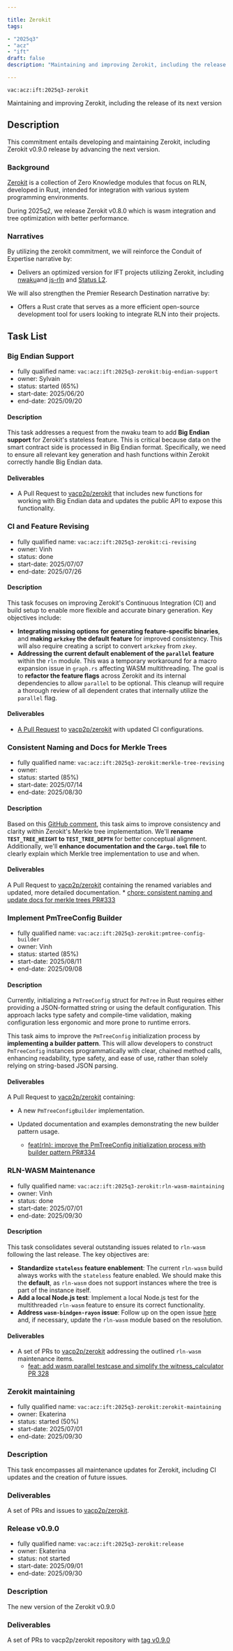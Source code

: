 ```yaml
---

title: Zerokit
tags:

- "2025q3"
- "acz"
- "ift"
draft: false
description: "Maintaining and improving Zerokit, including the release of its next version"

---
```


`vac:acz:ift:2025q3-zerokit`

Maintaining and improving Zerokit, including the release of its next version
## Description

This commitment entails developing and maintaining Zerokit, including Zerokit v0.9.0 release by advancing the next version.

### Background

[Zerokit](https://github.com/vacp2p/zerokit) is a collection of Zero Knowledge modules 
that focus on RLN, developed in Rust, intended for integration with various system programming environments.

During 2025q2, we release Zerokit v0.8.0 which is wasm integration and tree optimization with better performance. 

### Narratives

By utilizing the zerokit commitment, we will reinforce the Conduit of Expertise narrative by:

- Delivers an optimized version for IFT projects utilizing Zerokit, 
including [nwaku](https://github.com/waku-org/nwaku)and [js-rln](https://github.com/waku-org/js-rln) and [Status L2](https://docs.status.network/).

We will also strengthen the Premier Research Destination narrative by:

- Offers a Rust crate that serves as a more efficient open-source development tool for users 
looking to integrate RLN into their projects.

## Task List

### Big Endian Support

- fully qualified name: `vac:acz:ift:2025q3-zerokit:big-endian-support`
- owner: Sylvain
- status: started (65%)
- start-date: 2025/06/20
- end-date: 2025/09/20

#### Description

This task addresses a request from the nwaku team to add **Big Endian support**
for Zerokit's stateless feature.
This is critical because data on the smart contract side is processed in Big Endian format.
Specifically, we need to ensure all relevant key generation and
hash functions within Zerokit correctly handle Big Endian data.

#### Deliverables

- A Pull Request to [vacp2p/zerokit](https://github.com/vacp2p/zerokit/) that includes new functions
for working with Big Endian data and updates the public API to expose this functionality.

### CI and Feature Revising

- fully qualified name: `vac:acz:ift:2025q3-zerokit:ci-revising`
- owner: Vinh
- status: done
- start-date: 2025/07/07
- end-date: 2025/07/26

#### Description

This task focuses on improving Zerokit's Continuous Integration (CI) 
and build setup to enable more flexible and accurate binary generation. Key objectives include:

- **Integrating missing options for generating feature-specific binaries**,
and **making `arkzkey` the default feature** for improved consistency.
This will also require creating a script to convert `arkzkey` from `zkey`.
- **Addressing the current default enablement of the `parallel` feature** within the `rln` module.
This was a temporary workaround for a macro expansion issue in `graph.rs` affecting WASM multithreading.
The goal is to **refactor the feature flags** across Zerokit
and its internal dependencies to allow `parallel` to be optional.
This cleanup will require a thorough review of all dependent crates
that internally utilize the `parallel` flag.

#### Deliverables

* [A Pull Request](https://github.com/vacp2p/zerokit/pull/326) to [vacp2p/zerokit](https://github.com/vacp2p/zerokit/) with updated CI configurations.

### Consistent Naming and Docs for Merkle Trees

- fully qualified name: `vac:acz:ift:2025q3-zerokit:merkle-tree-revising`
- owner: 
- status: started (85%)
- start-date: 2025/07/14
- end-date: 2025/08/30

#### Description

Based on this [GitHub comment](https://github.com/vacp2p/zerokit/pull/306),
this task aims to improve consistency and clarity within Zerokit's Merkle tree implementation.
We'll **rename `TEST_TREE_HEIGHT` to `TEST_TREE_DEPTH`** for better conceptual alignment.
Additionally, we'll **enhance documentation and the `Cargo.toml` file**
to clearly explain which Merkle tree implementation to use and when.

#### Deliverables

A Pull Request to [vacp2p/zerokit](https://github.com/vacp2p/zerokit/) containing 
the renamed variables and updated, more detailed documentation.
    * [chore: consistent naming and update docs for merkle trees PR#333](https://github.com/vacp2p/zerokit/pull/333)

### Implement PmTreeConfig Builder

- fully qualified name: `vac:acz:ift:2025q3-zerokit:pmtree-config-builder`
- owner: Vinh
- status: started (85%)
- start-date: 2025/08/11
- end-date: 2025/09/08

#### Description

Currently, initializing a `PmTreeConfig` struct for `PmTree` in Rust requires either
providing a JSON-formatted string or using the default configuration.
This approach lacks type safety and compile-time validation,
making configuration less ergonomic and more prone to runtime errors.

This task aims to improve the `PmTreeConfig` initialization process by **implementing a builder pattern**.
This will allow developers to construct `PmTreeConfig` instances programmatically with clear,
chained method calls, enhancing readability, type safety, and ease of use,
rather than solely relying on string-based JSON parsing.

#### Deliverables

A Pull Request to [vacp2p/zerokit](https://github.com/vacp2p/zerokit/) containing:

- A new `PmTreeConfigBuilder` implementation.
- Updated documentation and examples demonstrating the new builder pattern usage.

    * [feat(rln): improve the PmTreeConfig initialization process with builder pattern PR#334](https://github.com/vacp2p/zerokit/pull/334)

### RLN-WASM Maintenance

- fully qualified name: `vac:acz:ift:2025q3-zerokit:rln-wasm-maintaining`
- owner: Vinh
- status: done
- start-date: 2025/07/01
- end-date: 2025/09/30

#### Description

This task consolidates several outstanding issues related to `rln-wasm` following the last release.
The key objectives are:

- **Standardize `stateless` feature enablement**: 
The current `rln-wasm` build always works with the `stateless` feature enabled.
We should make this the **default**, as `rln-wasm` does not support instances 
where the tree is part of the instance itself.
- **Add a local Node.js test**:
Implement a local Node.js test for the multithreaded `rln-wasm` feature to ensure its correct functionality.
- **Address `wasm-bindgen-rayon` issue**:
Follow up on the open issue [here](https://github.com/RReverser/wasm-bindgen-rayon/issues/26) and,
if necessary, update the `rln-wasm` module based on the resolution.

#### Deliverables

* A set of PRs to [vacp2p/zerokit](https://github.com/vacp2p/zerokit/) addressing the outlined `rln-wasm` maintenance items.
    * [feat: add wasm parallel testcase and simplify the witness_calculator PR 328](https://github.com/vacp2p/zerokit/pull/328)

### Zerokit maintaining

- fully qualified name: `vac:acz:ift:2025q3-zerokit:zerokit-maintaining`
- owner: Ekaterina
- status: started (50%)
- start-date: 2025/07/01
- end-date: 2025/09/30

### Description

This task encompasses all maintenance updates for Zerokit, including CI updates and the creation of future issues.

### Deliverables

A set of PRs and issues to [vacp2p/zerokit](https://github.com/vacp2p/zerokit/).

### Release v0.9.0

- fully qualified name: `vac:acz:ift:2025q3-zerokit:release`
- owner: Ekaterina
- status: not started
- start-date: 2025/09/01
- end-date: 2025/09/30

### Description

The new version of the Zerokit v0.9.0

### Deliverables

A set of PRs to vacp2p/zerokit repository with [tag v0.9.0](https://github.com/vacp2p/zerokit/releases/tag/v0.9.0)